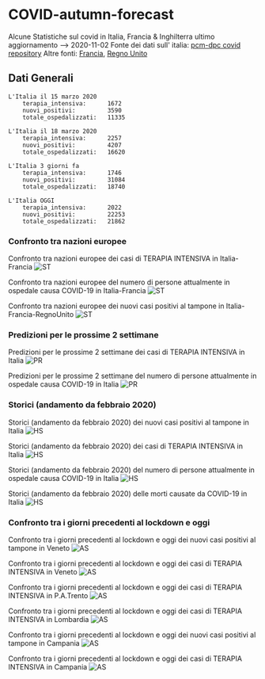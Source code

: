 
# COVID-autumn-forecast
Alcune Statistiche sul covid in Italia, Francia & Inghilterra
ultimo aggiornamento --> 2020-11-02
Fonte dei dati sull' italia: [pcm-dpc covid repository](https://github.com/pcm-dpc/COVID-19/blob/master/dati-json/dpc-covid19-ita-regioni.json)
Altre fonti: [Francia]('https://raw.githubusercontent.com/opencovid19-fr/data/master/dist/chiffres-cles.json'),  [Regno Unito](https://api.coronavirus.data.gov.uk/v1)

## Dati Generali
```
L'Italia il 15 marzo 2020
    terapia_intensiva:      1672
    nuovi_positivi:         3590
    totale_ospedalizzati:   11335 
```
```
L'Italia il 18 marzo 2020
    terapia_intensiva:      2257
    nuovi_positivi:         4207
    totale_ospedalizzati:   16620 
```
```
L'Italia 3 giorni fa
    terapia_intensiva:      1746
    nuovi_positivi:         31084
    totale_ospedalizzati:   18740
```
```
L'Italia OGGI
    terapia_intensiva:      2022
    nuovi_positivi:         22253
    totale_ospedalizzati:   21862
```


### Confronto tra nazioni europee


Confronto tra nazioni europee dei casi di TERAPIA INTENSIVA in Italia-Francia
![ST](images/ST_Italia-Francia_intensive.png)

Confronto tra nazioni europee del numero di persone attualmente in ospedale causa COVID-19 in Italia-Francia
![ST](images/ST_Italia-Francia_hospitalized.png)

Confronto tra nazioni europee dei nuovi casi positivi al tampone in Italia-Francia-RegnoUnito
![ST](images/ST_Italia-Francia-RegnoUnito_new_cases.png)

### Predizioni per le prossime 2 settimane


Predizioni per le prossime 2 settimane dei casi di TERAPIA INTENSIVA in Italia
![PR](images/PR_national_intensive.png)

Predizioni per le prossime 2 settimane del numero di persone attualmente in ospedale causa COVID-19 in Italia
![PR](images/PR_national_hospitalized.png)

### Storici (andamento da febbraio 2020)


Storici (andamento da febbraio 2020) dei nuovi casi positivi al tampone in Italia
![HS](images/HS_national_new_cases.png)

Storici (andamento da febbraio 2020) dei casi di TERAPIA INTENSIVA in Italia
![HS](images/HS_national_intensive.png)

Storici (andamento da febbraio 2020) del numero di persone attualmente in ospedale causa COVID-19 in Italia
![HS](images/HS_national_hospitalized.png)

Storici (andamento da febbraio 2020) delle morti causate da COVID-19 in Italia
![HS](images/HS_national_deaths.png)

### Confronto tra i giorni precedenti al lockdown e oggi


Confronto tra i giorni precedenti al lockdown e oggi dei nuovi casi positivi al tampone in Veneto
![AS](images/AS_Veneto_new_cases.png)

Confronto tra i giorni precedenti al lockdown e oggi dei casi di TERAPIA INTENSIVA in Veneto
![AS](images/AS_Veneto_intensive.png)

Confronto tra i giorni precedenti al lockdown e oggi dei casi di TERAPIA INTENSIVA in P.A.Trento
![AS](images/AS_P.A.Trento_intensive.png)

Confronto tra i giorni precedenti al lockdown e oggi dei casi di TERAPIA INTENSIVA in Lombardia
![AS](images/AS_Lombardia_intensive.png)

Confronto tra i giorni precedenti al lockdown e oggi dei nuovi casi positivi al tampone in Campania
![AS](images/AS_Campania_new_cases.png)

Confronto tra i giorni precedenti al lockdown e oggi dei casi di TERAPIA INTENSIVA in Campania
![AS](images/AS_Campania_intensive.png)
